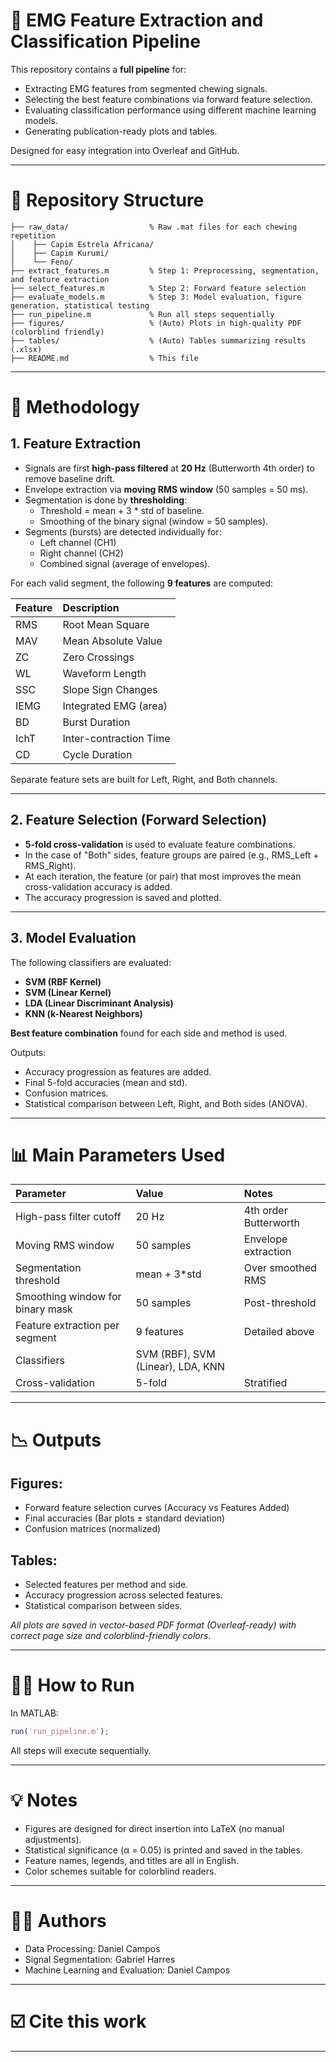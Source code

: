 # 📃 EMG Feature Extraction and Classification Pipeline

This repository contains a **full pipeline** for:

- Extracting EMG features from segmented chewing signals.
- Selecting the best feature combinations via forward feature selection.
- Evaluating classification performance using different machine learning models.
- Generating publication-ready plots and tables.

Designed for easy integration into Overleaf and GitHub.

---

# 🔧 Repository Structure

```plaintext
├── raw_data/                  % Raw .mat files for each chewing repetition
│    ├── Capim Estrela Africana/
│    ├── Capim Kurumi/
│    └── Feno/
├── extract_features.m         % Step 1: Preprocessing, segmentation, and feature extraction
├── select_features.m          % Step 2: Forward feature selection
├── evaluate_models.m          % Step 3: Model evaluation, figure generation, statistical testing
├── run_pipeline.m             % Run all steps sequentially
├── figures/                   % (Auto) Plots in high-quality PDF (colorblind friendly)
├── tables/                    % (Auto) Tables summarizing results (.xlsx)
├── README.md                  % This file
```

---

# 🔢 Methodology

## 1. Feature Extraction

- Signals are first **high-pass filtered** at **20 Hz** (Butterworth 4th order) to remove baseline drift.
- Envelope extraction via **moving RMS window** (50 samples = 50 ms).
- Segmentation is done by **thresholding**:
  - Threshold = mean + 3 * std of baseline.
  - Smoothing of the binary signal (window = 50 samples).
- Segments (bursts) are detected individually for:
  - Left channel (CH1)
  - Right channel (CH2)
  - Combined signal (average of envelopes).

For each valid segment, the following **9 features** are computed:

| Feature | Description |
|:--------|:------------|
| RMS     | Root Mean Square |
| MAV     | Mean Absolute Value |
| ZC      | Zero Crossings |
| WL      | Waveform Length |
| SSC     | Slope Sign Changes |
| IEMG    | Integrated EMG (area) |
| BD      | Burst Duration |
| IchT    | Inter-contraction Time |
| CD      | Cycle Duration |

Separate feature sets are built for Left, Right, and Both channels.

---

## 2. Feature Selection (Forward Selection)

- **5-fold cross-validation** is used to evaluate feature combinations.
- In the case of "Both" sides, feature groups are paired (e.g., RMS_Left + RMS_Right).
- At each iteration, the feature (or pair) that most improves the mean cross-validation accuracy is added.
- The accuracy progression is saved and plotted.

---

## 3. Model Evaluation

The following classifiers are evaluated:

- **SVM (RBF Kernel)**
- **SVM (Linear Kernel)**
- **LDA (Linear Discriminant Analysis)**
- **KNN (k-Nearest Neighbors)**

**Best feature combination** found for each side and method is used.

Outputs:
- Accuracy progression as features are added.
- Final 5-fold accuracies (mean and std).
- Confusion matrices.
- Statistical comparison between Left, Right, and Both sides (ANOVA).

---

# 📊 Main Parameters Used

| Parameter | Value | Notes |
|:----------|:------|:------|
| High-pass filter cutoff | 20 Hz | 4th order Butterworth |
| Moving RMS window | 50 samples | Envelope extraction |
| Segmentation threshold | mean + 3*std | Over smoothed RMS |
| Smoothing window for binary mask | 50 samples | Post-threshold |
| Feature extraction per segment | 9 features | Detailed above |
| Classifiers | SVM (RBF), SVM (Linear), LDA, KNN | |
| Cross-validation | 5-fold | Stratified |

---

# 📉 Outputs

## Figures:
- Forward feature selection curves (Accuracy vs Features Added)
- Final accuracies (Bar plots ± standard deviation)
- Confusion matrices (normalized)

## Tables:
- Selected features per method and side.
- Accuracy progression across selected features.
- Statistical comparison between sides.

_All plots are saved in vector-based PDF format (Overleaf-ready) with correct page size and colorblind-friendly colors._

---

# 👩‍💻 How to Run

In MATLAB:

```matlab
run('run_pipeline.m');
```

All steps will execute sequentially.

---

# 💡 Notes

- Figures are designed for direct insertion into LaTeX (no manual adjustments).
- Statistical significance (α = 0.05) is printed and saved in the tables.
- Feature names, legends, and titles are all in English.
- Color schemes suitable for colorblind readers.

---

# 👨‍💻 Authors

- Data Processing: Daniel Campos
- Signal Segmentation: Gabriel Harres
- Machine Learning and Evaluation: Daniel Campos


---

# ☑️ Cite this work



---

